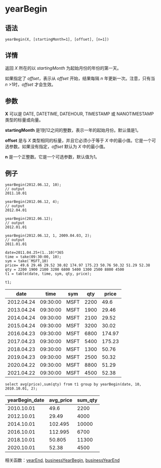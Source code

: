 # yearBegin

## 语法

`yearBegin(X, [startingMonth=1], [offset],
[n=1])`

## 详情

返回 *X* 所在的以 *startingMonth* 为起始月份的年份的第一天。

如果指定了 *offset*，表示从 *offset* 开始，结果每隔 *n*
年更新一次。注意，只有当 *n* >1时，*offset* 才会生效。

## 参数

**X** 可以是 DATE, DATETIME, DATEHOUR, TIMESTAMP 或 NANOTIMESTAMP 类型的标量或向量。

**startingMonth** 是1到12之间的整数，表示一年的起始月份。默认值是1。

**offset** 是与 *X* 类型相同的标量，并且它必须小于等于 *X*
中的最小值。它是一个可选参数。如果没有指定，*offset* 默认为 *X* 中的最小值。

**n** 是一个正整数。它是一个可选参数，默认值为1。

## 例子

```
yearBegin(2012.06.12, 10);
// output
2011.10.01

yearBegin(2012.06.12, 4);
// output
2012.04.01

yearBegin(2012.06.12);
// output
2012.01.01

yearBegin(2012.06.12, 1, 2009.04.03, 2);
// output
2011.01.01

date=2011.04.25+(1..10)*365
time = take(09:30:00, 10);
sym = take(`MSFT,10)
price= 49.6 29.46 29.52 30.02 174.97 175.23 50.76 50.32 51.29 52.38
qty = 2200 1900 2100 3200 6800 5400 1300 2500 8800 4500
t1 = table(date, time, sym, qty, price);

t1;
```

| date | time | sym | qty | price |
| --- | --- | --- | --- | --- |
| 2012.04.24 | 09:30:00 | MSFT | 2200 | 49.6 |
| 2013.04.24 | 09:30:00 | MSFT | 1900 | 29.46 |
| 2014.04.24 | 09:30:00 | MSFT | 2100 | 29.52 |
| 2015.04.24 | 09:30:00 | MSFT | 3200 | 30.02 |
| 2016.04.23 | 09:30:00 | MSFT | 6800 | 174.97 |
| 2017.04.23 | 09:30:00 | MSFT | 5400 | 175.23 |
| 2018.04.23 | 09:30:00 | MSFT | 1300 | 50.76 |
| 2019.04.23 | 09:30:00 | MSFT | 2500 | 50.32 |
| 2020.04.22 | 09:30:00 | MSFT | 8800 | 51.29 |
| 2021.04.22 | 09:30:00 | MSFT | 4500 | 52.38 |

```
select avg(price),sum(qty) from t1 group by yearBegin(date, 10, 2010.10.01, 2);
```

| yearBegin\_date | avg\_price | sum\_qty |
| --- | --- | --- |
| 2010.10.01 | 49.6 | 2200 |
| 2012.10.01 | 29.49 | 4000 |
| 2014.10.01 | 102.495 | 10000 |
| 2016.10.01 | 112.995 | 6700 |
| 2018.10.01 | 50.805 | 11300 |
| 2020.10.01 | 52.38 | 4500 |

相关函数：[yearEnd](yearEnd.html), [businessYearBegin](../b/businessYearBegin.html),
[businessYearEnd](../b/businessYearEnd.html)

